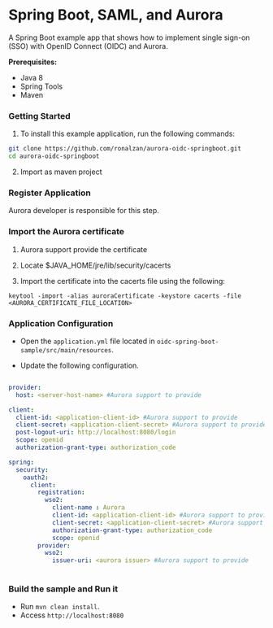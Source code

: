 # Spring Boot, SAML, and Aurora

A Spring Boot example app that shows how to implement single sign-on (SSO) with OpenID Connect (OIDC) and Aurora.

**Prerequisites:** 

- Java 8
- Spring Tools
- Maven

### Getting Started

1) To install this example application, run the following commands:

```bash
git clone https://github.com/ronalzan/aurora-oidc-springboot.git
cd aurora-oidc-springboot
```

2) Import as maven project

### Register Application

Aurora developer is responsible for this step.

### Import the Aurora certificate

1. Aurora support provide the certificate

2. Locate $JAVA_HOME/jre/lib/security/cacerts

3. Import the certificate into the cacerts file using the following:

```shell
keytool -import -alias auroraCertificate -keystore cacerts -file <AURORA_CERTIFICATE_FILE_LOCATION>
```
                        
### Application Configuration
  
- Open the `application.yml` file located in `oidc-spring-boot-sample/src/main/resources`.
  
- Update the following configuration. 
  
```yaml

provider:
  host: <server-host-name> #Aurora support to provide

client:
  client-id: <application-client-id> #Aurora support to provide
  client-secret: <application-client-secret> #Aurora support to provide
  post-logout-uri: http://localhost:8080/login
  scope: openid
  authorization-grant-type: authorization_code

spring:
  security:
    oauth2:
      client:
        registration:
          wso2:
            client-name : Aurora
            client-id: <application-client-id> #Aurora support to provide
            client-secret: <application-client-secret> #Aurora support to provide
            authorization-grant-type: authorization_code
            scope: openid
        provider:
          wso2:
            issuer-uri: <aurora issuer> #Aurora support to provide
 
```

### Build the sample and Run it
  
  - Run `mvn clean install`. 
  - Access `http://localhost:8080` 
